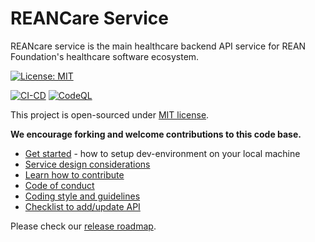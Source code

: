 # REANCare Service

REANcare service is the main healthcare backend API service for REAN Foundation's healthcare software ecosystem.

[![License: MIT](https://img.shields.io/badge/License-MIT-yellow.svg)](./LICENSE)

[![CI-CD](https://github.com/REAN-Foundation/rean-bot/actions/workflows/ci-cd.yml/badge.svg)](https://github.com/REAN-Foundation/rean-bot/actions/workflows/ci-cd.yml)
[![CodeQL](https://github.com/REAN-Foundation/rean-bot/actions/workflows/codeql-analysis.yml/badge.svg)](https://github.com/REAN-Foundation/rean-bot/actions/workflows/codeql-analysis.yml)


This project is open-sourced under [MIT license](./LICENSE).

__We encourage forking and welcome contributions to this code base.__

* [Get started](docs/development.md) - how to setup dev-environment on your local machine
* [Service design considerations](docs/design-considerations.md)
* [Learn how to contribute](./CONTRIBUTING.md)
* [Code of conduct](./CODE_OF_CONDUCT.md)
* [Coding style and guidelines](docs/coding-style-and-guidelines.md)
* [Checklist to add/update API](docs/checklist-to-add-api.md)

Please check our [release roadmap](docs/roadmap.md).
